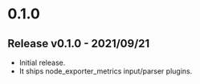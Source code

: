 # 0.1.0

## Release v0.1.0 - 2021/09/21

* Initial release.
* It ships node_exporter_metrics input/parser plugins.
